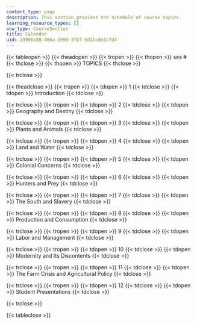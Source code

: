 ```yaml
---
content_type: page
description: This section provides the schedule of course topics.
learning_resource_types: []
ocw_type: CourseSection
title: Calendar
uid: a9906a58-466a-d599-3fbf-5d1bc8e3c7d4
---
```


{{< tableopen >}}
{{< theadopen >}}
{{< tropen >}}
{{< thopen >}}
ses #
{{< thclose >}}
{{< thopen >}}
TOPICS
{{< thclose >}}

{{< trclose >}}

{{< theadclose >}}
{{< tropen >}}
{{< tdopen >}}
1
{{< tdclose >}}
{{< tdopen >}}
Introduction
{{< tdclose >}}

{{< trclose >}}
{{< tropen >}}
{{< tdopen >}}
2
{{< tdclose >}}
{{< tdopen >}}
Geography and Destiny
{{< tdclose >}}

{{< trclose >}}
{{< tropen >}}
{{< tdopen >}}
3
{{< tdclose >}}
{{< tdopen >}}
Plants and Animals
{{< tdclose >}}

{{< trclose >}}
{{< tropen >}}
{{< tdopen >}}
4
{{< tdclose >}}
{{< tdopen >}}
Land and Water
{{< tdclose >}}

{{< trclose >}}
{{< tropen >}}
{{< tdopen >}}
5
{{< tdclose >}}
{{< tdopen >}}
Colonial Concerns
{{< tdclose >}}

{{< trclose >}}
{{< tropen >}}
{{< tdopen >}}
6
{{< tdclose >}}
{{< tdopen >}}
Hunters and Prey
{{< tdclose >}}

{{< trclose >}}
{{< tropen >}}
{{< tdopen >}}
7
{{< tdclose >}}
{{< tdopen >}}
The South and Slavery
{{< tdclose >}}

{{< trclose >}}
{{< tropen >}}
{{< tdopen >}}
8
{{< tdclose >}}
{{< tdopen >}}
Production and Consumption
{{< tdclose >}}

{{< trclose >}}
{{< tropen >}}
{{< tdopen >}}
9
{{< tdclose >}}
{{< tdopen >}}
Labor and Management
{{< tdclose >}}

{{< trclose >}}
{{< tropen >}}
{{< tdopen >}}
10
{{< tdclose >}}
{{< tdopen >}}
Modernity and Its Discontents
{{< tdclose >}}

{{< trclose >}}
{{< tropen >}}
{{< tdopen >}}
11
{{< tdclose >}}
{{< tdopen >}}
The Farm Crisis and Agricultural Policy
{{< tdclose >}}

{{< trclose >}}
{{< tropen >}}
{{< tdopen >}}
12
{{< tdclose >}}
{{< tdopen >}}
Student Presentations
{{< tdclose >}}

{{< trclose >}}

{{< tableclose >}}